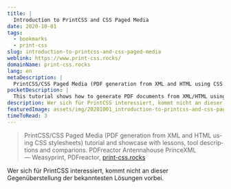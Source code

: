 ```yaml
---
title: |
  Introduction to PrintCSS and CSS Paged Media
date: 2020-10-01
tags:
  - bookmarks
  - print-css
slug: introduction-to-printcss-and-css-paged-media
weblink: https://www.print-css.rocks/
domainName: print-css.rocks
lang: en
metaDescription: |
  PrintCSS/CSS Paged Media (PDF generation from XML and HTML using CSS stylesheets) tutorial and showcase with lessons, tool descriptions and comparions. PDFreactor Antennahouse PrinceXML
pocketDescription: |
  This tutorial shows how to generate PDF documents from XML/HTML using the "CSS Paged Media" approach, whereby the complete styling and layout information is kept in cascading stylesheets (CSS).
description: Wer sich für PrintCSS interessiert, kommt nicht an dieser Gegenüberstellung der bekanntesten Lösungen vorbei.
featuredImage: assets/img/20201001_introduction-to-printcss-and-css-paged-media_screenshot.png
timeToRead: 3
---
```

<blockquote lang="en">PrintCSS/CSS Paged Media (PDF generation from XML and HTML using CSS stylesheets) tutorial and showcase with lessons, tool descriptions and comparions. PDFreactor Antennahouse PrinceXML
<footer>— Weasyprint, PDFreactor, <a href="https://www.print-css.rocks/">print-css.rocks</a></footer></blockquote>

Wer sich für PrintCSS interessiert, kommt nicht an dieser Gegenüberstellung der bekanntesten Lösungen vorbei.